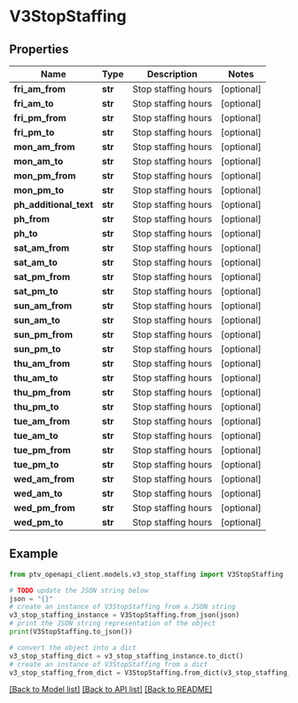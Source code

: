 # V3StopStaffing


## Properties

Name | Type | Description | Notes
------------ | ------------- | ------------- | -------------
**fri_am_from** | **str** | Stop staffing hours | [optional] 
**fri_am_to** | **str** | Stop staffing hours | [optional] 
**fri_pm_from** | **str** | Stop staffing hours | [optional] 
**fri_pm_to** | **str** | Stop staffing hours | [optional] 
**mon_am_from** | **str** | Stop staffing hours | [optional] 
**mon_am_to** | **str** | Stop staffing hours | [optional] 
**mon_pm_from** | **str** | Stop staffing hours | [optional] 
**mon_pm_to** | **str** | Stop staffing hours | [optional] 
**ph_additional_text** | **str** | Stop staffing hours | [optional] 
**ph_from** | **str** | Stop staffing hours | [optional] 
**ph_to** | **str** | Stop staffing hours | [optional] 
**sat_am_from** | **str** | Stop staffing hours | [optional] 
**sat_am_to** | **str** | Stop staffing hours | [optional] 
**sat_pm_from** | **str** | Stop staffing hours | [optional] 
**sat_pm_to** | **str** | Stop staffing hours | [optional] 
**sun_am_from** | **str** | Stop staffing hours | [optional] 
**sun_am_to** | **str** | Stop staffing hours | [optional] 
**sun_pm_from** | **str** | Stop staffing hours | [optional] 
**sun_pm_to** | **str** | Stop staffing hours | [optional] 
**thu_am_from** | **str** | Stop staffing hours | [optional] 
**thu_am_to** | **str** | Stop staffing hours | [optional] 
**thu_pm_from** | **str** | Stop staffing hours | [optional] 
**thu_pm_to** | **str** | Stop staffing hours | [optional] 
**tue_am_from** | **str** | Stop staffing hours | [optional] 
**tue_am_to** | **str** | Stop staffing hours | [optional] 
**tue_pm_from** | **str** | Stop staffing hours | [optional] 
**tue_pm_to** | **str** | Stop staffing hours | [optional] 
**wed_am_from** | **str** | Stop staffing hours | [optional] 
**wed_am_to** | **str** | Stop staffing hours | [optional] 
**wed_pm_from** | **str** | Stop staffing hours | [optional] 
**wed_pm_to** | **str** | Stop staffing hours | [optional] 

## Example

```python
from ptv_openapi_client.models.v3_stop_staffing import V3StopStaffing

# TODO update the JSON string below
json = "{}"
# create an instance of V3StopStaffing from a JSON string
v3_stop_staffing_instance = V3StopStaffing.from_json(json)
# print the JSON string representation of the object
print(V3StopStaffing.to_json())

# convert the object into a dict
v3_stop_staffing_dict = v3_stop_staffing_instance.to_dict()
# create an instance of V3StopStaffing from a dict
v3_stop_staffing_from_dict = V3StopStaffing.from_dict(v3_stop_staffing_dict)
```
[[Back to Model list]](../README.md#documentation-for-models) [[Back to API list]](../README.md#documentation-for-api-endpoints) [[Back to README]](../README.md)


